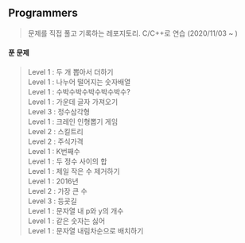 ## Programmers

> 문제를 직접 풀고 기록하는 레포지토리. C/C++로 연습 (2020/11/03 ~ )

#### 푼 문제

> Level 1 : 두 개 뽑아서 더하기<br/>
> Level 1 : 나누어 떨어지는 숫자배열<br/>
> Level 1 : 수박수박수박수박수박수?<br/>
> Level 1 : 가운데 글자 가져오기<br/>
> Level 3 : 정수삼각형<br/>
> Level 1 : 크레인 인형뽑기 게임<br/>
> Level 2 : 스킬트리<br/>
> Level 2 : 주식가격<br/>
> Level 1 : K번째수<br/>
> Level 1 : 두 정수 사이의 합<br/>
> Level 1 : 제일 작은 수 제거하기<br/>
> Level 1 : 2016년<br/>
> Level 2 : 가장 큰 수<br/>
> Level 3 : 등굣길<br/>
> Level 1 : 문자열 내 p와 y의 개수<br/>
> Level 1 : 같은 숫자는 싫어<br/>
> Level 1 : 문자열 내림차순으로 배치하기<br/>
